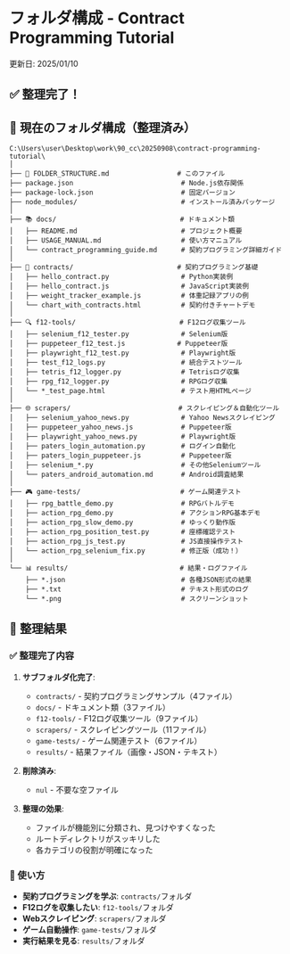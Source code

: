 # フォルダ構成 - Contract Programming Tutorial
更新日: 2025/01/10

## ✅ 整理完了！

## 📁 現在のフォルダ構成（整理済み）

```
C:\Users\user\Desktop\work\90_cc\20250908\contract-programming-tutorial\
│
├── 📄 FOLDER_STRUCTURE.md                 # このファイル
├── package.json                           # Node.js依存関係
├── package-lock.json                      # 固定バージョン
├── node_modules/                          # インストール済みパッケージ
│
├── 📚 docs/                               # ドキュメント類
│   ├── README.md                          # プロジェクト概要
│   ├── USAGE_MANUAL.md                    # 使い方マニュアル
│   └── contract_programming_guide.md      # 契約プログラミング詳細ガイド
│
├── 🎯 contracts/                          # 契約プログラミング基礎
│   ├── hello_contract.py                  # Python実装例
│   ├── hello_contract.js                  # JavaScript実装例
│   ├── weight_tracker_example.js          # 体重記録アプリの例
│   └── chart_with_contracts.html          # 契約付きチャートデモ
│
├── 🔍 f12-tools/                          # F12ログ収集ツール
│   ├── selenium_f12_tester.py             # Selenium版
│   ├── puppeteer_f12_test.js             # Puppeteer版
│   ├── playwright_f12_test.py             # Playwright版
│   ├── test_f12_logs.py                   # 統合テストツール
│   ├── tetris_f12_logger.py               # Tetrisログ収集
│   ├── rpg_f12_logger.py                  # RPGログ収集
│   └── *_test_page.html                   # テスト用HTMLページ
│
├── 🌐 scrapers/                           # スクレイピング＆自動化ツール
│   ├── selenium_yahoo_news.py             # Yahoo Newsスクレイピング
│   ├── puppeteer_yahoo_news.js            # Puppeteer版
│   ├── playwright_yahoo_news.py           # Playwright版
│   ├── paters_login_automation.py         # ログイン自動化
│   ├── paters_login_puppeteer.js          # Puppeteer版
│   ├── selenium_*.py                      # その他Seleniumツール
│   └── paters_android_automation.md       # Android調査結果
│
├── 🎮 game-tests/                         # ゲーム関連テスト
│   ├── rpg_battle_demo.py                 # RPGバトルデモ
│   ├── action_rpg_demo.py                 # アクションRPG基本デモ
│   ├── action_rpg_slow_demo.py            # ゆっくり動作版
│   ├── action_rpg_position_test.py        # 座標確認テスト
│   ├── action_rpg_js_test.py              # JS直接操作テスト
│   └── action_rpg_selenium_fix.py         # 修正版（成功！）
│
└── 📊 results/                            # 結果・ログファイル
    ├── *.json                             # 各種JSON形式の結果
    ├── *.txt                              # テキスト形式のログ
    └── *.png                              # スクリーンショット
```

## 🎯 整理結果

### ✅ 整理完了内容
1. **サブフォルダ化完了**:
   - `contracts/` - 契約プログラミングサンプル（4ファイル）
   - `docs/` - ドキュメント類（3ファイル）
   - `f12-tools/` - F12ログ収集ツール（9ファイル）
   - `scrapers/` - スクレイピングツール（11ファイル）
   - `game-tests/` - ゲーム関連テスト（6ファイル）
   - `results/` - 結果ファイル（画像・JSON・テキスト）

2. **削除済み**:
   - `nul` - 不要な空ファイル

3. **整理の効果**:
   - ファイルが機能別に分類され、見つけやすくなった
   - ルートディレクトリがスッキリした
   - 各カテゴリの役割が明確になった

### 📌 使い方
- **契約プログラミングを学ぶ**: `contracts/`フォルダ
- **F12ログを収集したい**: `f12-tools/`フォルダ
- **Webスクレイピング**: `scrapers/`フォルダ
- **ゲーム自動操作**: `game-tests/`フォルダ
- **実行結果を見る**: `results/`フォルダ
